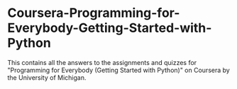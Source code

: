 # Coursera-Programming-for-Everybody-Getting-Started-with-Python
This contains all the answers to the assignments and quizzes for "Programming for Everybody (Getting Started with Python)" on Coursera by the University of Michigan.
